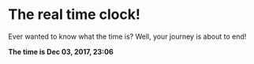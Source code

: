 # The real time clock!

Ever wanted to know what the time is? Well, your journey is about to end!

**The time is Dec 03, 2017, 23:06**